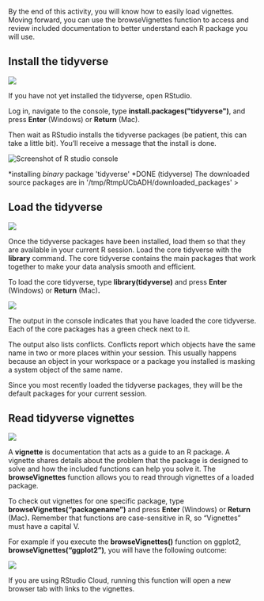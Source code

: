 
By the end of this activity, you will know how to easily load vignettes. Moving forward, you can use the browseVignettes function to access and review included documentation to better understand each R package you will use.

## Install the tidyverse 

![](https://d3c33hcgiwev3.cloudfront.net/imageAssetProxy.v1/TOqxzuNFR2eqsc7jRVdnKg_a3c6611d874f403a923e10406b4f38a9_image4.png?expiry=1629244800000&hmac=i37fiDdnUQd2Nl-sRQmvuQ91_-m7N2ZAqfYpRXs-uQU)

If you have not yet installed the tidyverse, open RStudio.

Log in, navigate to the console, type **install.packages("tidyverse")**, and press **Enter** (Windows) or **Return** (Mac).

Then wait as RStudio installs the tidyverse packages (be patient, this can take a little bit). You’ll receive a message that the install is done.

![Screenshot of R studio console](https://d3c33hcgiwev3.cloudfront.net/imageAssetProxy.v1/QsD4Eh1fSNaA-BIdX-jWBg_5bc00d790de243f0813863f14d3316d7_image4.png?expiry=1629244800000&hmac=7dRNoYL4S4-DqT47cnNBFxTtuiFfQS_4Bq4W_WumQ3w)

*installing *binary* package 'tidyverse' *DONE (tidyverse) The downloaded source packages are in '/tmp/RtmpUCbADH/downloaded_packages' >

## Load the tidyverse

![](https://d3c33hcgiwev3.cloudfront.net/imageAssetProxy.v1/TOqxzuNFR2eqsc7jRVdnKg_a3c6611d874f403a923e10406b4f38a9_image4.png?expiry=1629244800000&hmac=i37fiDdnUQd2Nl-sRQmvuQ91_-m7N2ZAqfYpRXs-uQU)

Once the tidyverse packages have been installed, load them so that they are available in your current R session. Load the core tidyverse with the **library** command. The core tidyverse contains the main packages that work together to make your data analysis smooth and efficient. 

To load the core tidyverse, type **library(tidyverse)** and press **Enter** (Windows) or **Return** (Mac)**.**

![](https://d3c33hcgiwev3.cloudfront.net/imageAssetProxy.v1/dlM07c_4TOqTNO3P-PzqzA_8ecc92c75a8a42f6a17932d13ba6d636_Screenshot-2021-03-10-4.40.11-PM---Display-2.png?expiry=1629244800000&hmac=61KHQVFT6rtTs4XHGQzV-rIhgVlbHigZhvV36ZpkL1k)

The output in the console indicates that you have loaded the core tidyverse. Each of the core packages has a green check next to it.

The output also lists conflicts. Conflicts report which objects have the same name in two or more places within your session. This usually happens because an object in your workspace or a package you installed is masking a system object of the same name. 

Since you most recently loaded the tidyverse packages, they will be the default packages for your current session.

## Read tidyverse vignettes 

![](https://d3c33hcgiwev3.cloudfront.net/imageAssetProxy.v1/TOqxzuNFR2eqsc7jRVdnKg_a3c6611d874f403a923e10406b4f38a9_image4.png?expiry=1629244800000&hmac=i37fiDdnUQd2Nl-sRQmvuQ91_-m7N2ZAqfYpRXs-uQU)

A **vignette** is documentation that acts as a guide to an R package. A vignette shares details about the problem that the package is designed to solve and how the included functions can help you solve it. The **browseVignettes** function allows you to read through vignettes of a loaded package.

To check out vignettes for one specific package, type **browseVignettes(“packagename”)** and press **Enter** (Windows) or **Return** (Mac)**.** Remember that functions are case-sensitive in R, so “Vignettes” must have a capital V.

For example if you execute the **browseVignettes()** function on ggplot2, **browseVignettes(“ggplot2”)**, you will have the following outcome:

![](https://d3c33hcgiwev3.cloudfront.net/imageAssetProxy.v1/AiQ0Bm9QS6CkNAZvUIugHA_24d6d5e17de943278395ffd8ca5e8230_Screenshot-2021-03-10-4.49.33-PM---Display-2.png?expiry=1629244800000&hmac=nKvVwzhEnSRkgGX66x14rnS8tFt0m4HX7np2EKvrvZI)

If you are using RStudio Cloud, running this function will open a new browser tab with links to the vignettes.